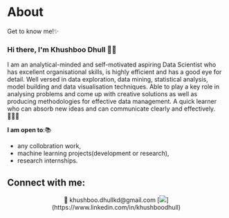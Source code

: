# About
Get to know me!✨

### Hi there, I'm Khushboo Dhull 👋🏻

I am an analytical-minded and self-motivated aspiring Data Scientist who has excellent organisational skills, is highly efficient and has a good eye for detail. Well versed in data exploration, data mining, statistical analysis, model building and data visualisation techniques. Able to play a key role in analysing problems and come up with creative solutions as well as producing methodologies for effective data management. A quick learner who can absorb new ideas and can communicate clearly and effectively.👩🏻‍💻


 **I am open to**:📚

- any collobration work,
- machine learning projects(development or research),
- research internships.


## Connect with me:

<p align = "center">
📧 khushboo.dhullkd@gmail.com	
[<img src="https://img.shields.io/badge/linkedin-%2312100E.svg?&style=for-the-badge&logo=linkedin&logoColor=white&color=black" />](https://www.linkedin.com/in/khushboodhull)
